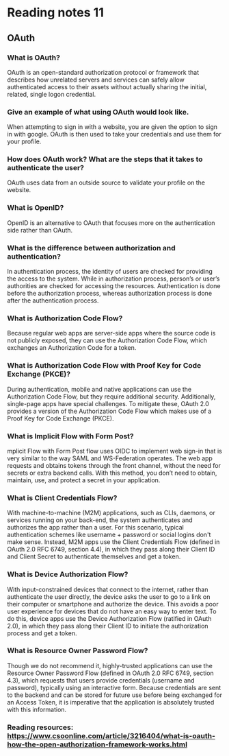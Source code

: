 # Reading notes 11

## OAuth

### What is OAuth?
OAuth is an open-standard authorization protocol or framework that describes how unrelated servers and services can safely allow authenticated access to their assets without actually sharing the initial, related, single logon credential.
### Give an example of what using OAuth would look like.
When attempting to sign in with a website, you are given the option to sign in with google. OAuth is then used to take your credentials and use them for your profile.
### How does OAuth work? What are the steps that it takes to authenticate the user?
OAuth uses data from an outside source to validate your profile on the website.
### What is OpenID?
OpenID is an alternative to OAuth that focuses more on the authentication side rather than OAuth.

### What is the difference between authorization and authentication?
In authentication process, the identity of users are checked for providing the access to the system. While in authorization process, person’s or user’s authorities are checked for accessing the resources. Authentication is done before the authorization process, whereas authorization process is done after the authentication process.
### What is Authorization Code Flow?
Because regular web apps are server-side apps where the source code is not publicly exposed, they can use the Authorization Code Flow, which exchanges an Authorization Code for a token.
### What is Authorization Code Flow with Proof Key for Code Exchange (PKCE)?
During authentication, mobile and native applications can use the Authorization Code Flow, but they require additional security. Additionally, single-page apps have special challenges. To mitigate these, OAuth 2.0 provides a version of the Authorization Code Flow which makes use of a Proof Key for Code Exchange (PKCE).
### What is Implicit Flow with Form Post?
mplicit Flow with Form Post flow uses OIDC to implement web sign-in that is very similar to the way SAML and WS-Federation operates. The web app requests and obtains tokens through the front channel, without the need for secrets or extra backend calls. With this method, you don’t need to obtain, maintain, use, and protect a secret in your application.
### What is Client Credentials Flow?
With machine-to-machine (M2M) applications, such as CLIs, daemons, or services running on your back-end, the system authenticates and authorizes the app rather than a user. For this scenario, typical authentication schemes like username + password or social logins don't make sense. Instead, M2M apps use the Client Credentials Flow (defined in OAuth 2.0 RFC 6749, section 4.4), in which they pass along their Client ID and Client Secret to authenticate themselves and get a token.
### What is Device Authorization Flow?
With input-constrained devices that connect to the internet, rather than authenticate the user directly, the device asks the user to go to a link on their computer or smartphone and authorize the device. This avoids a poor user experience for devices that do not have an easy way to enter text. To do this, device apps use the Device Authorization Flow (ratified in OAuth 2.0), in which they pass along their Client ID to initiate the authorization process and get a token.
### What is Resource Owner Password Flow?
Though we do not recommend it, highly-trusted applications can use the Resource Owner Password Flow (defined in OAuth 2.0 RFC 6749, section 4.3), which requests that users provide credentials (username and password), typically using an interactive form. Because credentials are sent to the backend and can be stored for future use before being exchanged for an Access Token, it is imperative that the application is absolutely trusted with this information.

### Reading resources: https://www.csoonline.com/article/3216404/what-is-oauth-how-the-open-authorization-framework-works.html
